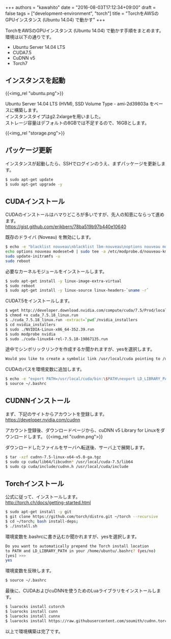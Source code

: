 +++
authors = "kawahito"
date = "2016-08-03T17:12:34+09:00"
draft = false
tags = ["development-environment", "torch"]
title = "TorchをAWSのGPUインスタンス (Ubuntu 14.04) で動かす"
+++

TorchをAWSのGPUインスタンス (Ubuntu 14.04) で動かす手順をまとめます。  
環境は以下の通りです。

* Ubuntu Server 14.04 LTS
* CUDA7.5
* CuDNN v5
* Torch7

## インスタンスを起動
{{<img_rel "ubuntu.png">}}

Ubuntu Server 14.04 LTS (HVM), SSD Volume Type - ami-2d39803a をベースに構築します。  
インスタンスタイプはg2.2xlargeを用いました。  
ストレージ容量はデフォルトの8GBでは不足するので、16GBとします。  

{{<img_rel "storage.png">}}

## パッケージ更新
インスタンスが起動したら、SSHでログインのうえ、まずパッケージを更新します。
```sh
$ sudo apt-get update
$ sudo apt-get upgrade -y
```

## CUDAインストール
CUDAのインストールはハマりどころが多いですが、先人の知恵にならって進めます。  
https://gist.github.com/erikbern/78ba519b97b440e10640

既存のドライバ (Noveau) を無効にします。
```sh
$ echo -e "blacklist nouveau\nblacklist lbm-nouveau\noptions nouveau modeset=0\nalias nouveau off\nalias lbm-nouveau off\n" | sudo tee /etc/modprobe.d/blacklist-nouveau.conf
echo options nouveau modeset=0 | sudo tee -a /etc/modprobe.d/nouveau-kms.conf
sudo update-initramfs -u
sudo reboot
```

必要なカーネルモジュールをインストールします。
```sh
$ sudo apt-get install -y linux-image-extra-virtual
$ sudo reboot
$ sudo apt-get install -y linux-source linux-headers-`uname -r`
```

CUDA7.5をインストールします。
```sh
$ wget http://developer.download.nvidia.com/compute/cuda/7.5/Prod/local_installers/cuda_7.5.18_linux.run
$ chmod +x cuda_7.5.18_linux.run
$ ./cuda_7.5.18_linux.run -extract=`pwd`/nvidia_installers
$ cd nvidia_installers
$ sudo ./NVIDIA-Linux-x86_64-352.39.run
$ sudo modprobe nvidia
$ sudo ./cuda-linux64-rel-7.5.18-19867135.run
```

途中でシンボリックリンクを作成するか聞かれますが、yesを選択します。
```sh
Would you like to create a symbolic link /usr/local/cuda pointing to /usr/local/cuda-7.5? ((y)es/(n)o/(a)bort) [ default is yes ]: y
```

CUDAのパスを環境変数に追加します。
```sh
$ echo -e "export PATH=/usr/local/cuda/bin:\$PATH\nexport LD_LIBRARY_PATH=/usr/local/cuda/lib64:\$LD_LIBRARY_PATH" | tee -a ~/.bashrc
$ source ~/.bashrc
```

## CUDNNインストール
まず、下記のサイトからアカウントを登録します。  
https://developer.nvidia.com/cudnn  

アカウント登録後、ダウンロードページから、cuDNN v5 Library for Linuxをダウンロードします。
{{<img_rel "cudnn.png">}}

ダウンロードしたファイルをサーバへ転送後、サーバ上で展開します。
```sh
$ tar -xzf cudnn-7.5-linux-x64-v5.0-ga.tgz
$ sudo cp cuda/lib64/libcudnn* /usr/local/cuda-7.5/lib64
$ sudo cp cuda/include/cudnn.h /usr/local/cuda/include
```

## Torchインストール
公式に従って、インストールします。  
http://torch.ch/docs/getting-started.html  

```sh
$ sudo apt-get install -y git
$ git clone https://github.com/torch/distro.git ~/torch --recursive
$ cd ~/torch; bash install-deps;
$ ./install.sh
```

環境変数を.bashrcに書き込むか聞かれますが、yesを選択します。
```sh
Do you want to automatically prepend the Torch install location
to PATH and LD_LIBRARY_PATH in your /home/ubuntu/.bashrc? (yes/no)
[yes] >>> 
yes
```

環境変数を反映します。
```sh
$ source ~/.bashrc
```

最後に、CUDAおよびcuDNNを使うためのLuaライブラリをインストールします。
```sh
$ luarocks install cutorch
$ luarocks install cunn
$ luarocks install cunnx
$ luarocks install https://raw.githubusercontent.com/soumith/cudnn.torch/master/cudnn-scm-1.rockspec
```

以上で環境構築は完了です。
